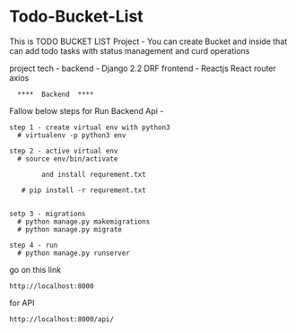# Todo-Bucket-List
This is TODO BUCKET LIST Project - You can create Bucket and inside that can add todo tasks with status management and curd operations



project tech -
  backend -
    Django 2.2
    DRF
  frontend -
    Reactjs
    React router
    axios
    


      ****  Backend  **** 

Fallow below steps for Run Backend Api -
   
   
    step 1 - create virtual env with python3
      # virtualenv -p python3 env

    step 2 - active virtual env 
      # source env/bin/activate
            
            and install requrement.txt
            
       # pip install -r requrement.txt
      
      
    setp 3 - migrations
      # python manage.py makemigrations
      # python manage.py migrate
      
    step 4 - run 
      # python manage.py runserver
      
 go on this link
    
    http://localhost:8000
    
 for API
 
    http://localhost:8000/api/
      
